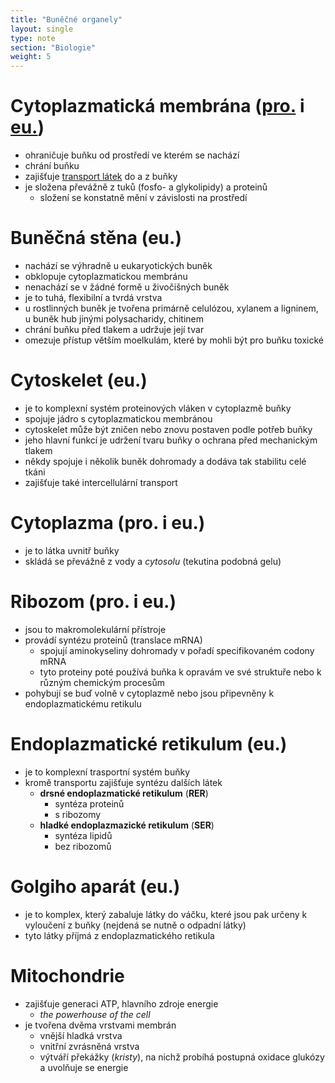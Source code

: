 ```yaml
---
title: "Buněčné organely"
layout: single
type: note
section: "Biologie"
weight: 5
---
```

# Cytoplazmatická membrána ([pro.](/notes/school/biology/prokaryotic-cell) i [eu.](/notes/school/biology/eukaryotic-cell))
- ohraničuje buňku od prostředí ve kterém se nachází
- chrání buňku
- zajišťuje [transport látek](/notes/school/biology/matter-tranfer-through-cell-membrane) do a z buňky
- je složena převážně z tuků (fosfo- a glykolipidy) a proteinů 
    - složení se konstatně mění v závislosti na prostředí
# Buněčná stěna (eu.)
- nachází se výhradně u eukaryotických buněk
- obklopuje cytoplazmatickou membránu
- nenachází se v žádné formě u živočišných buněk
- je to tuhá, flexibilní a tvrdá vrstva
- u rostlinných buněk je tvořena primárně celulózou, xylanem a ligninem, u buněk hub jinými polysacharidy, chitinem
- chrání buňku před tlakem a udržuje její tvar
- omezuje přístup větším moelkulám, které by mohli být pro buňku toxické
# Cytoskelet (eu.)
- je to komplexní systém proteinových vláken v cytoplazmě buňky
- spojuje jádro s cytoplazmatickou membránou
- cytoskelet může být zničen nebo znovu postaven podle potřeb buňky
- jeho hlavní funkcí je udržení tvaru buňky o ochrana před mechanickým tlakem
- někdy spojuje i několik buněk dohromady a dodáva tak stabilitu celé tkáni
- zajišťuje také intercellulární transport
# Cytoplazma (pro. i eu.)
- je to látka uvnitř buňky
- skládá se převážně z vody a _cytosolu_ (tekutina podobná gelu)
# Ribozom (pro. i eu.)
- jsou to makromolekulární přístroje
- provádí syntézu proteinů (translace mRNA)
    - spojují aminokyseliny dohromady v pořadí specifikovaném codony mRNA
    - tyto proteiny poté používá buňka k opravám ve své struktuře nebo k různým chemickým procesům
- pohybují se buď volně v cytoplazmě nebo jsou připevněny k endoplazmatickému retikulu
# Endoplazmatické retikulum (eu.)
- je to komplexní trasportní systém buňky
- kromě transportu zajišťuje syntézu dalších látek
    - **drsné endoplazmatické retikulum** (**RER**)
        - syntéza proteinů
        - s ribozomy
    - **hladké endoplazmazické retikulum** (**SER**)
        - syntéza lipidů
        - bez ribozomů
# Golgiho aparát (eu.)
- je to komplex, který zabaluje látky do váčku, které jsou pak určeny k vyloučení z buňky (nejdená se nutně o odpadní látky)
- tyto látky příjmá z endoplazmatického retikula
# Mitochondrie
- zajišťuje generaci ATP, hlavního zdroje energie
    - _the powerhouse of the cell_
- je tvořena dvěma vrstvami membrán
    - vnější hladká vrstva 
    - vnitřní zvrásněná vrstva
    - výtváří překážky (_kristy_), na nichž probíhá postupná oxidace glukózy a uvolňuje se energie